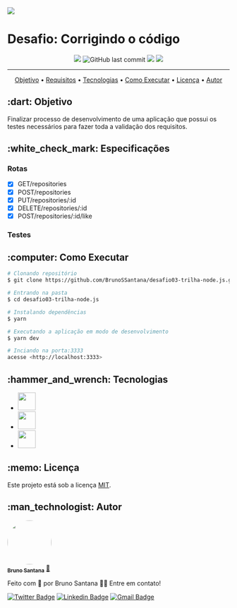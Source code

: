 <img src="https://res.cloudinary.com/practicaldev/image/fetch/s--nTfuVZvi--/c_imagga_scale,f_auto,fl_progressive,h_420,q_auto,w_1000/https://dev-to-uploads.s3.amazonaws.com/uploads/articles/4qa1g2dsx1hre7hjjlze.png">

# Desafio: Corrigindo o código

<p align="center">
<img src="https://img.shields.io/github/license/BrunoSSantana/desafio02-trilha-node.js" />

<img alt="GitHub last commit" src="https://img.shields.io/github/last-commit/BrunoSSantana/desafio02-trilha-node.js">
<img src="https://img.shields.io/static/v1?label=Node.js&message=v14.16.1&color=brigthgreen&?style=flat&logo=Node.js">


<img src="https://img.shields.io/static/v1?label=yarn&message=v1.22.10&color=blue&?style=flat&logo=yarn">
</p>


---
<p align="center">
 <a href="#objetivo">Objetivo</a> •
 <a href="#requisitos">Requisitos</a> •
 <a href="#tecnologias">Tecnologias</a> •
 <a href="#como_executar">Como Executar</a> • 
 <a href="#licenca">Licença</a> • 
 <a href="#autor">Autor</a>
</p>

<h2 id="objetivo">:dart: Objetivo</h2>

Finalizar processo de desenvolvimento de uma aplicação que possui os testes necessários para fazer toda a validação dos requisitos.

<h2 id="requisitos">:white_check_mark: Especificações </h2>

### Rotas

- [x] GET/repositories
- [x] POST/repositories
- [x] PUT/repositories/:id
- [x] DELETE/repositories/:id
- [x] POST/repositories/:id/like

### Testes

 
<h2 id="como_executar">:computer: Como Executar</h2>

```bash
# Clonando repositório
$ git clone https://github.com/BrunoSSantana/desafio03-trilha-node.js.git

# Entrando na pasta
$ cd desafio03-trilha-node.js

# Instalando dependências
$ yarn

# Executando a aplicação em modo de desenvolvimento
$ yarn dev

# Inciando na porta:3333
acesse <http://localhost:3333>
```

<h2 id="tecnologias">:hammer_and_wrench: Tecnologias</h2>

* <a href="https://jestjs.io/" ><img width="40px" src="https://cdn.iconscout.com/icon/free/png-256/jest-3628860-3030000.png"/></a>
* <a href="https://nodejs.org/" ><img width="40px" src="https://cdn.iconscout.com/icon/free/png-256/node-js-1174925.png"/></a>
* <a href="https://expressjs.com/" ><img width="40px" src="https://cdn.iconscout.com/icon/free/png-256/express-8-1175029.png"/></a>

<h2 id="licenca">:memo: Licença</h2>

Este projeto está sob a licença [MIT](./LICENSE).


<h2 id="autor">:man_technologist: Autor</h2>


<a href="https://github.com/BrunoSSantana/">
 <img style="border-radius: 50%;" src="https://avatars.githubusercontent.com/u/61945340?s=400&u=882004ebbccf5ae04e55fe4b27a5e704c3a95bab&v=4" width="100px;" alt=""/>
 <br />
 <sub><b>Bruno Santana</b></sub></a> <a href="https://github.com/BrunoSSantana/" title="Rocketseat">🚀</a>


Feito com :purple_heart: por Bruno Santana 👋🏽 Entre em contato!

[![Twitter Badge](https://img.shields.io/badge/-@brunoossantana-1ca0f1?style=flat-square&labelColor=1ca0f1&logo=twitter&logoColor=white&link=https://twitter.com/brunoossantana)](https://twitter.com/brunoossantana) [![Linkedin Badge](https://img.shields.io/badge/-Bruno_Santana-blue?style=flat-square&logo=Linkedin&logoColor=white&link=https://www.linkedin.com/in/bruno-santanas/)](https://www.linkedin.com/in/bruno-santanas/) 
[![Gmail Badge](https://img.shields.io/badge/-brunoosouza15@gmail.com-c14438?style=flat-square&logo=Gmail&logoColor=white&link=mailto:brunoosouza15@gmail.com)](mailto:brunoosouza15.com)
<!--
<h4 align="center"> 
	🚧 🚀 Em construção... 🚧
</h4>
-->
